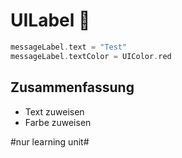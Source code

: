 # UILabel 💬

```swift
messageLabel.text = "Test"
messageLabel.textColor = UIColor.red
```

## Zusammenfassung
- Text zuweisen
- Farbe zuweisen


#nur learning unit#